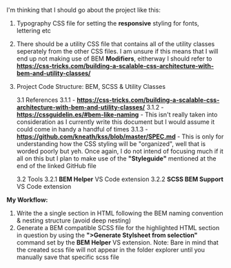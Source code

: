 I'm thinking that I should go about the project like this:

1. Typography CSS file for setting the **responsive** styling for fonts, lettering etc

2. There should be a utility CSS file that contains all of the utility classes seperately from the other CSS files. I am unsure if this means that I will end up not making use of BEM **Modifiers**, eitherway I should refer to **https://css-tricks.com/building-a-scalable-css-architecture-with-bem-and-utility-classes/**

3. Project Code Structure: BEM, SCSS & Utility Classes

    3.1 References
        3.1.1 - **https://css-tricks.com/building-a-scalable-css-architecture-with-bem-and-utility-classes/**
        3.1.2 - **https://cssguidelin.es/#bem-like-naming** - This isn't really taken into consideration as I currently write this document but I would assume it could come in handy a handful of times
        3.1.3 - **https://github.com/kneath/kss/blob/master/SPEC.md** - This is only for understanding how the CSS styling will be "organized", well that is worded poorly but yeh. Once again, I do not intend of focusing much if it all on this but I plan to make use of the **"Styleguide"** mentioned at the end of the linked GitHub file

    3.2 Tools
        3.2.1 **BEM Helper** VS Code extension 
        3.2.2 **SCSS BEM Support** VS Code extension

**My Workflow:**

1. Write the a single section in HTML following the BEM naming convention & nesting structure (avoid deep nesting)
2. Generate a BEM compatible SCSS file for the highlighted HTML section in question by using the **">Generate Stylsheet from selection"** command set by the **BEM Helper** VS extension.
    Note: Bare in mind that the created scss file will not appear in the folder explorer until you manually save that specific scss file


